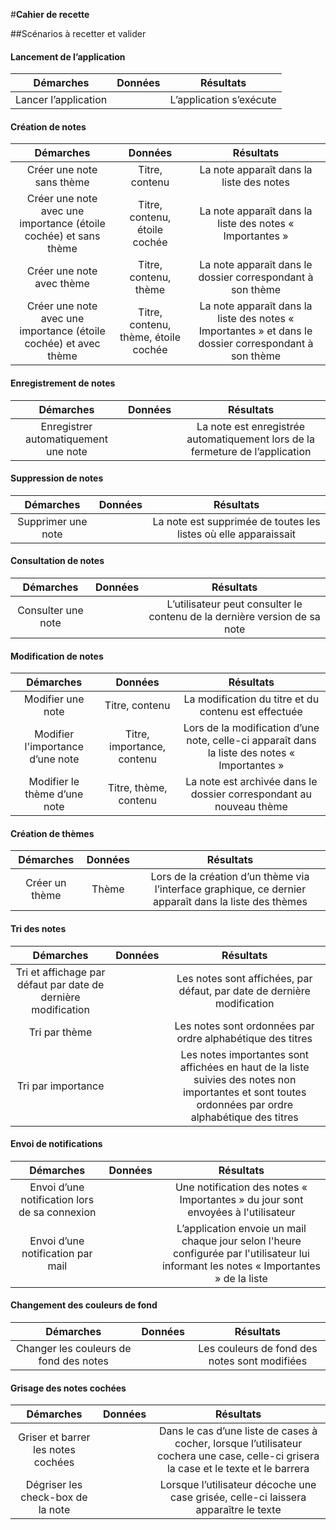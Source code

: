 #**Cahier de recette**

##Scénarios à recetter et valider

#### Lancement de l’application
| Démarches        | Données          | Résultats  |
| :-------------:    |:-------------:   | :-----:|
| Lancer l’application     |  | L’application s’exécute|


#### Création de notes 
| Démarches        | Données          | Résultats  |
| :-------------:    |:-------------:   | :-----:|
| Créer une note sans thème    | Titre, contenu  | La note apparaît dans la liste des notes |
| Créer une note avec une importance (étoile cochée) et sans thème   | Titre, contenu, étoile cochée    |La note apparaît dans la liste des notes « Importantes » |
| Créer une note avec thème     | Titre, contenu, thème | La note apparaît dans le dossier correspondant à son thème |
| Créer une note avec une importance (étoile cochée) et avec thème     | Titre, contenu, thème, étoile cochée | La note apparaît dans la liste des notes « Importantes » et dans le dossier correspondant à son thème|

#### Enregistrement de notes
| Démarches        | Données          | Résultats  |
| :-------------:    |:-------------:   | :-----:|
| Enregistrer automatiquement une note     || La note est enregistrée automatiquement lors de la fermeture de l’application|

#### Suppression de notes
| Démarches        | Données          | Résultats  |
| :-------------:    |:-------------:   | :-----:|
| Supprimer une note     | | La note est supprimée de toutes les listes où elle apparaissait|

#### Consultation de notes
| Démarches        | Données          | Résultats  |
| :-------------:    |:-------------:   | :-----:|
| Consulter une note     |  | L’utilisateur peut consulter le contenu de la dernière version de sa note|

#### Modification de notes
| Démarches        | Données          | Résultats  |
| :-------------:    |:-------------:   | :-----:|
| Modifier une note    | Titre, contenu  | La modification du titre et du contenu est effectuée |
| Modifier l'importance d’une note  | Titre, importance, contenu  | Lors de la modification d’une note, celle-ci apparaît dans la liste des notes « Importantes » |
| Modifier le thème d’une note    | Titre, thème, contenu  | La note est archivée dans le dossier correspondant au nouveau thème |


#### Création de thèmes
| Démarches        | Données          | Résultats  |
| :-------------:    |:-------------:   | :-----:|
| Créer un thème     | Thème | Lors de la création d’un thème via l’interface graphique, ce dernier apparaît dans la liste des thèmes |


#### Tri des notes
| Démarches        | Données          | Résultats  |
| :-------------:    |:-------------:   | :-----:|
| Tri et affichage par défaut par date de dernière modification     |  |Les notes sont affichées, par défaut, par date de dernière modification|
| Tri par thème    |  | Les notes sont ordonnées par ordre alphabétique des titres |
| Tri par importance    |  | Les notes importantes sont affichées en haut de la liste suivies des notes non importantes et sont toutes ordonnées par ordre alphabétique des titres|

#### Envoi de notifications
| Démarches        | Données          | Résultats  |
| :-------------:    |:-------------:   | :-----:|
| Envoi d’une notification lors de sa connexion     |  | Une notification des notes « Importantes » du jour sont envoyées à l'utilisateur|
| Envoi d’une notification par mail     |  | L’application envoie un mail chaque jour selon l'heure configurée par l'utilisateur lui informant les notes « Importantes » de la liste|

#### Changement des couleurs de fond
| Démarches        | Données          | Résultats  |
| :-------------:    |:-------------:   | :-----:|
| Changer les couleurs de fond des notes     |  | Les couleurs de fond des notes sont modifiées|


#### Grisage des notes cochées
| Démarches        | Données          | Résultats  |
| :-------------:    |:-------------:   | :-----:|
| Griser et barrer les notes cochées  |  |Dans le cas d’une liste de cases à cocher, lorsque l’utilisateur cochera une case, celle-ci grisera la case et le texte et le barrera |
| Dégriser les check-box de la note    |  |Lorsque l’utilisateur décoche une case grisée, celle-ci laissera apparaître le texte|



